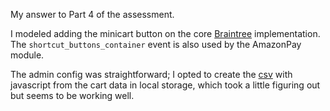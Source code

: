 My answer to Part 4 of the assessment.

I modeled adding the minicart button on the core [Braintree](https://github.com/magento/magento2/blob/2.3-develop/app/code/Magento/Braintree/etc/frontend/events.xml) implementation. The `shortcut_buttons_container` event is also used by the AmazonPay module.

The admin config was straightforward; I opted to create the [csv](https://github.com/rsamartino/csv-download-module/blob/e92f585663861716117b45bffe13e253ba13285c/view/frontend/web/js/button.js#L46) with javascript from the cart data in local storage, which took a little figuring out but seems to be working well. 
